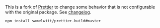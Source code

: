 This is a fork of [Prettier](http://prettier.io) to change some behavior that is not configurable with the original package. See [changelog](https://github.com/samelwitt/prettier/blob/master/CHANGELOG.md).

`npm install samelwitt/prettier-build#master`
